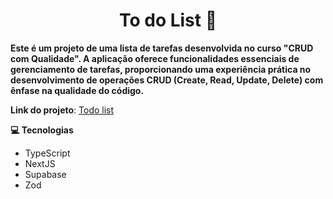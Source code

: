 <h1 style="text-align: center" style="font-weight: bold;">To do List 📝</h1>

<p>
    <b>Este é um projeto de uma lista de tarefas desenvolvida no curso "CRUD com Qualidade". A aplicação oferece funcionalidades essenciais de gerenciamento de tarefas, proporcionando uma experiência prática no desenvolvimento de operações CRUD (Create, Read, Update, Delete) com ênfase na qualidade do código.</b>
</p>

<strong>Link do projeto</strong>: <a href="https://todolist-ccq.vercel.app/">Todo list</a>

<strong id="technologies">💻 Tecnologias </strong>

- TypeScript
- NextJS
- Supabase
- Zod






